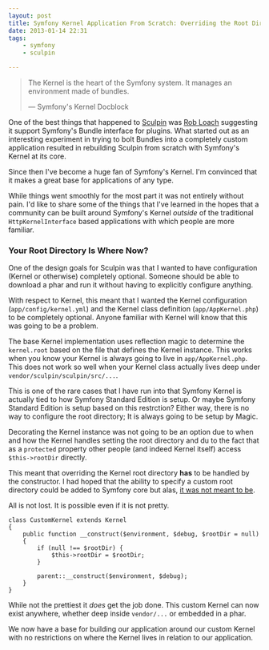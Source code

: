 ```yaml
---
layout: post
title: Symfony Kernel Application From Scratch: Overriding the Root Directory
date: 2013-01-14 22:31
tags:
    - symfony
    - sculpin

---
```


> The Kernel is the heart of the Symfony system. It manages an environment made of bundles.
> <footer>— Symfony's Kernel Docblock</footer>

One of the best things that happened to [Sculpin][1] was [Rob Loach][2] suggesting
it support Symfony's Bundle interface for plugins. What started out as an interesting
experiment in trying to bolt Bundles into a completely custom application resulted
in rebuilding Sculpin from scratch with Symfony's Kernel at its core.

Since then I've become a huge fan of Symfony's Kernel. I'm convinced that it makes a
great base for applications of any type.

While things went smoothly for the most part it was not entirely without
pain. I'd like to share some of the things that I've learned in the hopes that a
community can be built around Symfony's Kernel *outside* of the traditional
`HttpKernelInterface` based applications with which people are more familiar.


### Your Root Directory Is Where Now?

One of the design goals for Sculpin was that I wanted to have configuration
(Kernel or otherwise) completely optional. Someone should be able to download
a phar and run it without having to explicitly configure anything.

With respect to Kernel, this meant that I wanted the Kernel configuration
(`app/config/kernel.yml`) and the Kernel class definition (`app/AppKernel.php`)
to be completely optional. Anyone familiar with Kernel will know that this was
going to be a problem.

The base Kernel implementation uses reflection magic to determine the `kernel.root`
based on the file that defines the Kernel instance. This works when you know
your Kernel is always going to live in `app/AppKernel.php`. This does not work
so well when your Kernel class actually lives deep under `vendor/sculpin/sculpin/src/...`.

This is one of the rare cases that I have run into that Symfony Kernel is actually
tied to how Symfony Standard Edition is setup. Or maybe Symfony Standard Edition is
setup based on this restrction? Either way, there is no way to configure the root
directory; It is always going to be setup by Magic.

Decorating the Kernel instance was not going to be an option due to when and how the
Kernel handles setting the root directory and du to the fact that as a `protected`
property other people (and indeed Kernel itself) access `$this->rootDir` directly.

This meant that overriding the Kernel root directory **has** to be handled by the
constructor. I had hoped that the ability to specify a custom root directory could
be added to Symfony core but alas, [it was not meant to be][3].

All is not lost. It is possible even if it is not pretty.

    class CustomKernel extends Kernel
    {
        public function __construct($environment, $debug, $rootDir = null)
        {
            if (null !== $rootDir) {
                $this->rootDir = $rootDir;
            }

            parent::__construct($environment, $debug);
        }
    }

While not the prettiest it *does* get the job done. This custom Kernel can now
exist anywhere, whether deep inside `vendor/...` or embedded in a phar.

We now have a base for building our application around our custom Kernel with no
restrictions on where the Kernel lives in relation to our application.

[1]: http://sculpin.io
[2]: http://robloach.net
[3]: https://github.com/symfony/symfony/pull/6337
